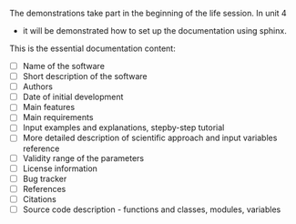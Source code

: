 The demonstrations take part in the beginning of the life session. In unit 4
- it will be demonstrated how to set up the documentation using sphinx.

This is the essential documentation content:
- [ ] Name of the software 
- [ ] Short description of the software  
- [ ] Authors  
- [ ] Date of initial development  
- [ ] Main features  
- [ ] Main requirements  
- [ ] Input examples and explanations, stepby-step tutorial  
- [ ] More detailed description of scientific approach and input variables reference  
- [ ] Validity range of the parameters  
- [ ] License information  
- [ ] Bug tracker  
- [ ] References   
- [ ] Citations  
- [ ] Source code description - functions and classes, modules, variables  
